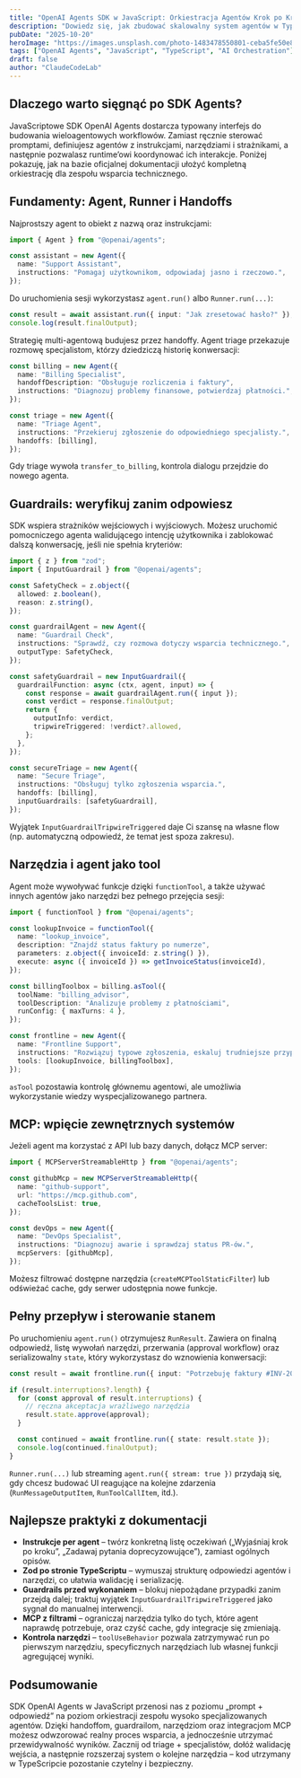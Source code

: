 ```yaml
---
title: "OpenAI Agents SDK w JavaScript: Orkiestracja Agentów Krok po Kroku"
description: "Dowiedz się, jak zbudować skalowalny system agentów w TypeScripcie z handoffami, guardrailami, MCP oraz kontrolą narzędzi."
pubDate: "2025-10-20"
heroImage: "https://images.unsplash.com/photo-1483478550801-ceba5fe50e8e?q=80&w=1200&auto=format&fit=crop"
tags: ["OpenAI Agents", "JavaScript", "TypeScript", "AI Orchestration"]
draft: false
author: "ClaudeCodeLab"
---
```


## Dlaczego warto sięgnąć po SDK Agents?

JavaScriptowe SDK OpenAI Agents dostarcza typowany interfejs do budowania wieloagentowych workflowów. Zamiast ręcznie sterować promptami, definiujesz agentów z instrukcjami, narzędziami i strażnikami, a następnie pozwalasz runtime’owi koordynować ich interakcje. Poniżej pokazuję, jak na bazie oficjalnej dokumentacji ułożyć kompletną orkiestrację dla zespołu wsparcia technicznego.

## Fundamenty: Agent, Runner i Handoffs

Najprostszy agent to obiekt z nazwą oraz instrukcjami:

```typescript
import { Agent } from "@openai/agents";

const assistant = new Agent({
  name: "Support Assistant",
  instructions: "Pomagaj użytkownikom, odpowiadaj jasno i rzeczowo.",
});
```

Do uruchomienia sesji wykorzystasz `agent.run()` albo `Runner.run(...)`:

```typescript
const result = await assistant.run({ input: "Jak zresetować hasło?" });
console.log(result.finalOutput);
```

Strategię multi-agentową budujesz przez handoffy. Agent triage przekazuje rozmowę specjalistom, którzy dziedziczą historię konwersacji:

```typescript
const billing = new Agent({
  name: "Billing Specialist",
  handoffDescription: "Obsługuje rozliczenia i faktury",
  instructions: "Diagnozuj problemy finansowe, potwierdzaj płatności.",
});

const triage = new Agent({
  name: "Triage Agent",
  instructions: "Przekieruj zgłoszenie do odpowiedniego specjalisty.",
  handoffs: [billing],
});
```

Gdy triage wywoła `transfer_to_billing`, kontrola dialogu przejdzie do nowego agenta.

## Guardrails: weryfikuj zanim odpowiesz

SDK wspiera strażników wejściowych i wyjściowych. Możesz uruchomić pomocniczego agenta walidującego intencję użytkownika i zablokować dalszą konwersację, jeśli nie spełnia kryteriów:

```typescript
import { z } from "zod";
import { InputGuardrail } from "@openai/agents";

const SafetyCheck = z.object({
  allowed: z.boolean(),
  reason: z.string(),
});

const guardrailAgent = new Agent({
  name: "Guardrail Check",
  instructions: "Sprawdź, czy rozmowa dotyczy wsparcia technicznego.",
  outputType: SafetyCheck,
});

const safetyGuardrail = new InputGuardrail({
  guardrailFunction: async (ctx, agent, input) => {
    const response = await guardrailAgent.run({ input });
    const verdict = response.finalOutput;
    return {
      outputInfo: verdict,
      tripwireTriggered: !verdict?.allowed,
    };
  },
});

const secureTriage = new Agent({
  name: "Secure Triage",
  instructions: "Obsługuj tylko zgłoszenia wsparcia.",
  handoffs: [billing],
  inputGuardrails: [safetyGuardrail],
});
```

Wyjątek `InputGuardrailTripwireTriggered` daje Ci szansę na własne flow (np. automatyczną odpowiedź, że temat jest spoza zakresu).

## Narzędzia i agent jako tool

Agent może wywoływać funkcje dzięki `functionTool`, a także używać innych agentów jako narzędzi bez pełnego przejęcia sesji:

```typescript
import { functionTool } from "@openai/agents";

const lookupInvoice = functionTool({
  name: "lookup_invoice",
  description: "Znajdź status faktury po numerze",
  parameters: z.object({ invoiceId: z.string() }),
  execute: async ({ invoiceId }) => getInvoiceStatus(invoiceId),
});

const billingToolbox = billing.asTool({
  toolName: "billing_advisor",
  toolDescription: "Analizuje problemy z płatnościami",
  runConfig: { maxTurns: 4 },
});

const frontline = new Agent({
  name: "Frontline Support",
  instructions: "Rozwiązuj typowe zgłoszenia, eskaluj trudniejsze przypadki.",
  tools: [lookupInvoice, billingToolbox],
});
```

`asTool` pozostawia kontrolę głównemu agentowi, ale umożliwia wykorzystanie wiedzy wyspecjalizowanego partnera.

## MCP: wpięcie zewnętrznych systemów

Jeżeli agent ma korzystać z API lub bazy danych, dołącz MCP server:

```typescript
import { MCPServerStreamableHttp } from "@openai/agents";

const githubMcp = new MCPServerStreamableHttp({
  name: "github-support",
  url: "https://mcp.github.com",
  cacheToolsList: true,
});

const devOps = new Agent({
  name: "DevOps Specialist",
  instructions: "Diagnozuj awarie i sprawdzaj status PR-ów.",
  mcpServers: [githubMcp],
});
```

Możesz filtrować dostępne narzędzia (`createMCPToolStaticFilter`) lub odświeżać cache, gdy serwer udostępnia nowe funkcje.

## Pełny przepływ i sterowanie stanem

Po uruchomieniu `agent.run()` otrzymujesz `RunResult`. Zawiera on finalną odpowiedź, listę wywołań narzędzi, przerwania (approval workflow) oraz serializowalny `state`, który wykorzystasz do wznowienia konwersacji:

```typescript
const result = await frontline.run({ input: "Potrzebuję faktury #INV-2025" });

if (result.interruptions?.length) {
  for (const approval of result.interruptions) {
    // ręczna akceptacja wrażliwego narzędzia
    result.state.approve(approval);
  }

  const continued = await frontline.run({ state: result.state });
  console.log(continued.finalOutput);
}
```

`Runner.run(...)` lub streaming `agent.run({ stream: true })` przydają się, gdy chcesz budować UI reagujące na kolejne zdarzenia (`RunMessageOutputItem`, `RunToolCallItem`, itd.).

## Najlepsze praktyki z dokumentacji

- **Instrukcje per agent** – twórz konkretną listę oczekiwań („Wyjaśniaj krok po kroku”, „Zadawaj pytania doprecyzowujące”), zamiast ogólnych opisów.  
- **Zod po stronie TypeScriptu** – wymuszaj strukturę odpowiedzi agentów i narzędzi, co ułatwia walidację i serializację.  
- **Guardrails przed wykonaniem** – blokuj niepożądane przypadki zanim przejdą dalej; traktuj wyjątek `InputGuardrailTripwireTriggered` jako sygnał do manualnej interwencji.  
- **MCP z filtrami** – ograniczaj narzędzia tylko do tych, które agent naprawdę potrzebuje, oraz czyść cache, gdy integracje się zmieniają.  
- **Kontrola narzędzi** – `toolUseBehavior` pozwala zatrzymywać run po pierwszym narzędziu, specyficznych narzędziach lub własnej funkcji agregującej wyniki.

## Podsumowanie

SDK OpenAI Agents w JavaScript przenosi nas z poziomu „prompt + odpowiedź” na poziom orkiestracji zespołu wysoko specjalizowanych agentów. Dzięki handoffom, guardrailom, narzędziom oraz integracjom MCP możesz odwzorować realny proces wsparcia, a jednocześnie utrzymać przewidywalność wyników. Zacznij od triage + specjalistów, dołóż walidację wejścia, a następnie rozszerzaj system o kolejne narzędzia – kod utrzymany w TypeScripcie pozostanie czytelny i bezpieczny.
